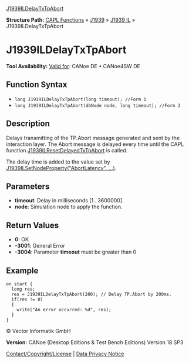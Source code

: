 [J1939ILDelayTxTpAbort](../../../../../../CANoeDEFamily.htm#Topics/CAPLFunctions/J1939/J1939InteractionLayer/Functions/CAPLfunctionJ1939ILDelayTxTpAbort.md)

**Structure Path:** [CAPL Functions](../../../CAPLfunctions.md) » [J1939](../../CAPLfunctionsJ1939StartPage.md) » [J1939 IL](../CAPLfunctionsJ1939ILOverview.md) » J1939ILDelayTxTpAbort

# J1939ILDelayTxTpAbort

**Tool Availability:** [Valid for](../../../../Shared/FeatureAvailability.md): CANoe DE • CANoe4SW DE

## Function Syntax

- `long J1939ILDelayTxTpAbort(long timeout); //Form 1`
- `long J1939ILDelayTxTpAbort(dbNode node, long timeout); //Form 2`

## Description

Delays transmitting of the TP.Abort message generated and sent by the interaction layer. The Abort message is delayed every time until the CAPL function [J1939ILResetDelayedTxTpAbort](CAPLfunctionJ1939ILResetDelayededTxTpAbort.md) is called.

The delay time is added to the value set by [J1939ILSetNodeProperty("AbortLatency", …)](CAPLfunctionJ1939ILSetNodeProperty.md).

## Parameters

- **timeout**: Delay in milliseconds [1…3600000].
- **node**: Simulation node to apply the function.

## Return Values

- **0**: OK
- **-3001**: General Error
- **-3004**: Parameter **timeout** must be greater than 0

## Example

```plaintext
on start {
  long res;
  res = J1939ILDelayTxTpAbort(200); // Delay TP.Abort by 200ms.
  if(res != 0)
  {
    write("An error occurred: %d", res);
  }
}
```

© Vector Informatik GmbH

**Version:** CANoe (Desktop Editions & Test Bench Editions) Version 18 SP3

[Contact/Copyright/License](../../../../Shared/ContactCopyrightLicense.md) | [Data Privacy Notice](https://www.vector.com/int/en/company/get-info/privacy-policy/)